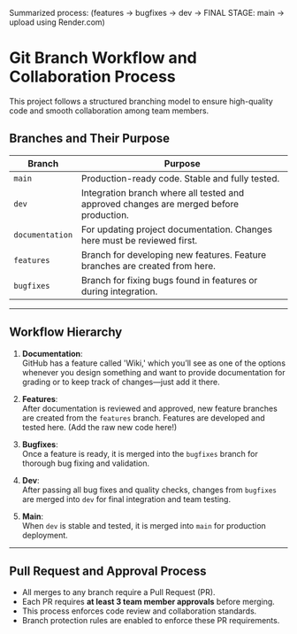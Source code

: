 Summarized process: (features -> bugfixes -> dev -> FINAL STAGE: main -> upload using Render.com) 
# Git Branch Workflow and Collaboration Process

This project follows a structured branching model to ensure high-quality code and smooth collaboration among team members.

## Branches and Their Purpose

| Branch         | Purpose                                                     |
|----------------|-------------------------------------------------------------|
| `main`         | Production-ready code. Stable and fully tested.             |
| `dev`          | Integration branch where all tested and approved changes are merged before production. |
| `documentation`| For updating project documentation. Changes here must be reviewed first. |
| `features`     | Branch for developing new features. Feature branches are created from here. |
| `bugfixes`     | Branch for fixing bugs found in features or during integration. |

---

## Workflow Hierarchy

1. **Documentation**:  
  GitHub has a feature called 'Wiki,' which you’ll see as one of the options whenever you design something and want to provide documentation for grading or to keep track of changes—just add it there.

3. **Features**:  
   After documentation is reviewed and approved, new feature branches are created from the `features` branch. Features are developed and tested here. (Add the raw new code here!)

4. **Bugfixes**:  
   Once a feature is ready, it is merged into the `bugfixes` branch for thorough bug fixing and validation.

5. **Dev**:  
   After passing all bug fixes and quality checks, changes from `bugfixes` are merged into `dev` for final integration and team testing.

6. **Main**:  
   When `dev` is stable and tested, it is merged into `main` for production deployment.

---

## Pull Request and Approval Process

- All merges to any branch require a Pull Request (PR).
- Each PR requires **at least 3 team member approvals** before merging.
- This process enforces code review and collaboration standards.
- Branch protection rules are enabled to enforce these PR requirements.


